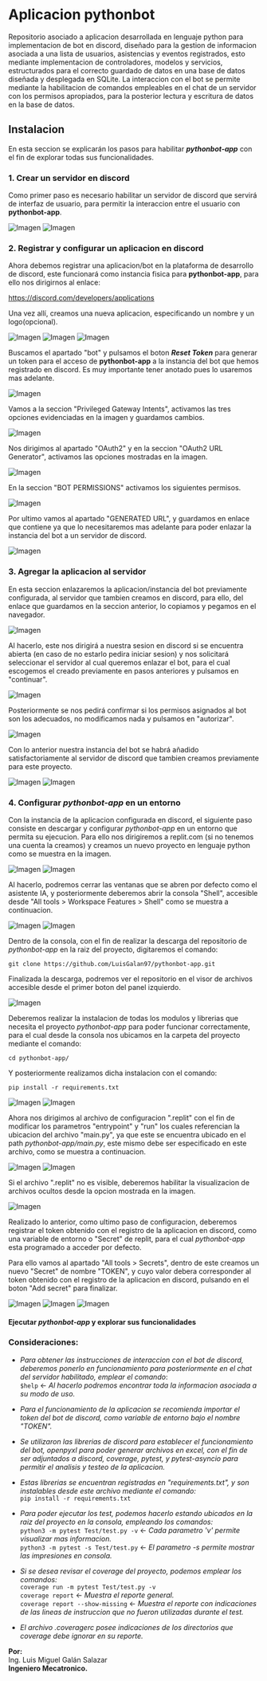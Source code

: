 # Aplicacion pythonbot
Repositorio asociado a aplicacion desarrollada en lenguaje python para implementacion de bot en discord, diseñado para la gestion de informacion asociada a una lista de usuarios, asistencias y eventos registrados, esto mediante implementacion de controladores, modelos y servicios, estructurados para el correcto guardado de datos en una base de datos diseñada y desplegada en SQLite. La interaccion con el bot se permite mediante la habilitacion de comandos empleables en el chat de un servidor con los permisos apropiados, para la posterior lectura y escritura de datos en la base de datos.

## Instalacion
En esta seccion se explicarán los pasos para habilitar ___pythonbot-app___ con el fin de explorar todas sus funcionalidades.

### 1. Crear un servidor en discord
Como primer paso es necesario habilitar un servidor de discord que servirá de interfaz de usuario, para permitir la interaccion entre el usuario con __pythonbot-app__.

![Imagen](https://github.com/LuisGalan97/pythonbot-app/blob/docs/docs/1.png)
![Imagen](https://github.com/LuisGalan97/pythonbot-app/blob/docs/docs/2.png)

### 2. Registrar y configurar un aplicacion en discord
Ahora debemos registrar una aplicacion/bot en la plataforma de desarrollo de discord, este funcionará como instancia fisica para __pythonbot-app__, para ello nos dirigirnos al enlace:

https://discord.com/developers/applications

Una vez allí, creamos una nueva aplicacion, especificando un nombre y un logo(opcional).

![Imagen](https://github.com/LuisGalan97/pythonbot-app/blob/docs/docs/3.png)
![Imagen](https://github.com/LuisGalan97/pythonbot-app/blob/docs/docs/4.png)
![Imagen](https://github.com/LuisGalan97/pythonbot-app/blob/docs/docs/5.png)

Buscamos el apartado "bot" y pulsamos el boton ___Reset Token___ para generar un token para el acceso de __pythonbot-app__ a la instancia del bot que hemos registrado en discord. Es muy importante tener anotado pues lo usaremos mas adelante.

![Imagen](https://github.com/LuisGalan97/pythonbot-app/blob/docs/docs/6.png)

Vamos a la seccion "Privileged Gateway Intents", activamos las tres opciones evidenciadas en la imagen y guardamos cambios.

![Imagen](https://github.com/LuisGalan97/pythonbot-app/blob/docs/docs/7.png)

Nos dirigimos al apartado "OAuth2" y en la seccion "OAuth2 URL Generator", activamos las opciones mostradas en la imagen.

![Imagen](https://github.com/LuisGalan97/pythonbot-app/blob/docs/docs/8.png)

En la seccion "BOT PERMISSIONS" activamos los siguientes permisos.

![Imagen](https://github.com/LuisGalan97/pythonbot-app/blob/docs/docs/9.png)

Por ultimo vamos al apartado "GENERATED URL", y guardamos en enlace que contiene ya que lo necesitaremos mas adelante para poder enlazar la instancia del bot a un servidor de discord.

![Imagen](https://github.com/LuisGalan97/pythonbot-app/blob/docs/docs/10.png)

### 3. Agregar la aplicacion al servidor
En esta seccion enlazaremos la aplicacion/instancia del bot previamente configurada, al servidor que tambien creamos en discord, para ello, del enlace que guardamos en la seccion anterior, lo copiamos y pegamos en el navegador. 

![Imagen](https://github.com/LuisGalan97/pythonbot-app/blob/docs/docs/11.png)

Al hacerlo, este nos dirigirá a nuestra sesion en discord si se encuentra abierta (en caso de no estarlo pedira iniciar sesion) y nos solicitará seleccionar el servidor al cual queremos enlazar el bot, para el cual escogemos el creado previamente en pasos anteriores y pulsamos en "continuar".

![Imagen](https://github.com/LuisGalan97/pythonbot-app/blob/docs/docs/12.png)

Posteriormente se nos pedirá confirmar si los permisos asignados al bot son los adecuados, no modificamos nada y pulsamos en "autorizar".

![Imagen](https://github.com/LuisGalan97/pythonbot-app/blob/docs/docs/13.png)

Con lo anterior nuestra instancia del bot se habrá añadido satisfactoriamente al servidor de discord que tambien creamos previamente para este proyecto.

![Imagen](https://github.com/LuisGalan97/pythonbot-app/blob/docs/docs/14.png)
![Imagen](https://github.com/LuisGalan97/pythonbot-app/blob/docs/docs/15.png)

### 4. Configurar _pythonbot-app_ en un entorno
Con la instancia de la aplicacion configurada en discord, el siguiente paso consiste en descargar y configurar _pythonbot-app_ en un entorno que permita su ejecucion. Para ello nos dirigiremos a replit.com (si no tenemos una cuenta la creamos) y creamos un nuevo proyecto en lenguaje python como se muestra en la imagen.

![Imagen](https://github.com/LuisGalan97/pythonbot-app/blob/docs/docs/16.png)
![Imagen](https://github.com/LuisGalan97/pythonbot-app/blob/docs/docs/17.png)

Al hacerlo, podremos cerrar las ventanas que se abren por defecto como el asistente IA, y posteriormente deberemos abrir la consola "Shell", accesible desde "All tools > Workspace Features > Shell" como se muestra a continuacion.

![Imagen](https://github.com/LuisGalan97/pythonbot-app/blob/docs/docs/18.png)
![Imagen](https://github.com/LuisGalan97/pythonbot-app/blob/docs/docs/19.png)

Dentro de la consola, con el fin de realizar la descarga del repositorio de _pythonbot-app_ en la raiz del proyecto, digitaremos el comando:

`git clone https://github.com/LuisGalan97/pythonbot-app.git`

Finalizada la descarga, podremos ver el repositorio en el visor de archivos accesible desde el primer boton del panel izquierdo.

![Imagen](https://github.com/LuisGalan97/pythonbot-app/blob/docs/docs/20.png)

Deberemos realizar la instalacion de todas los modulos y librerias que necesita el proyecto _pythonbot-app_ para poder funcionar correctamente, para el cual desde la consola nos ubicamos en la carpeta del proyecto mediante el comando:

`cd pythonbot-app/`

Y posteriormente realizamos dicha instalacion con el comando:

`pip install -r requirements.txt`

![Imagen](https://github.com/LuisGalan97/pythonbot-app/blob/docs/docs/21.png)
![Imagen](https://github.com/LuisGalan97/pythonbot-app/blob/docs/docs/22.png)

Ahora nos dirigimos al archivo de configuracion ".replit" con el fin de modificar los parametros "entrypoint" y "run" los cuales referencian la ubicacion del archivo "main.py", ya que este se encuentra ubicado en el path _pythonbot-app/main.py_, este mismo debe ser especificado en este archivo, como se muestra a continuacion.

![Imagen](https://github.com/LuisGalan97/pythonbot-app/blob/docs/docs/23.png)
![Imagen](https://github.com/LuisGalan97/pythonbot-app/blob/docs/docs/24.png)

Si el archivo ".replit" no es visible, deberemos habilitar la visualizacion de archivos ocultos desde la opcion mostrada en la imagen.

![Imagen](https://github.com/LuisGalan97/pythonbot-app/blob/docs/docs/25.png)

Realizado lo anterior, como ultimo paso de configuracion, deberemos registrar el token obtenido con el registro de la aplicacion en discord, como una variable de entorno o "Secret" de replit, para el cual _pythonbot-app_ esta programado a acceder por defecto. 

Para ello vamos al apartado "All tools > Secrets", dentro de este creamos un nuevo "Secret" de nombre "TOKEN", y cuyo valor debera corresponder al token obtenido con el registro de la aplicacion en discord, pulsando en el boton "Add secret" para finalizar.

![Imagen](https://github.com/LuisGalan97/pythonbot-app/blob/docs/docs/26.png)
![Imagen](https://github.com/LuisGalan97/pythonbot-app/blob/docs/docs/27.png)
![Imagen](https://github.com/LuisGalan97/pythonbot-app/blob/docs/docs/28.png)










#### Ejecutar _pythonbot-app_ y explorar sus funcionalidades


### Consideraciones:

- _Para obtener las instrucciones de interaccion con el bot de discord, deberemos ponerlo en funcionamiento para posteriormente en el chat del servidor habilitado, emplear el comando_:<br />`$help` <- _Al hacerlo podremos encontrar toda la informacion asociada a su modo de uso._

- _Para el funcionamiento de la aplicacion se recomienda importar el token del bot de discord, como variable de entorno bajo el nombre "TOKEN"._

- _Se utilizaron las librerias de discord para establecer el funcionamiento del bot, openpyxl para poder generar archivos en excel, con el fin de ser adjuntados a discord, coverage, pytest, y pytest-asyncio para permitir el analisis y testeo de la aplicacion._

- _Estas librerias se encuentran registradas en "requirements.txt", y son instalables desde este archivo mediante el comando:_ <br /> `pip install -r requirements.txt`

- _Para poder ejecutar los test, podemos hacerlo estando ubicados en la raiz del proyecto en la consola, empleando los comandos:_ <br /> `python3 -m pytest Test/test.py -v` <- _Cada parametro 'v' permite visualizar mas informacion._ <br /> `python3 -m pytest -s Test/test.py` <- _El parametro -s permite mostrar las impresiones en consola._

- _Si se desea revisar el coverage del proyecto, podemos emplear los comandos:_ <br /> `coverage run -m pytest Test/test.py -v` <br /> `coverage report` <- _Muestra el reporte general._ <br /> `coverage report --show-missing` <- _Muestra el reporte con indicaciones de las lineas de instruccion que no fueron utilizadas durante el test._

- _El archivo .coveragerc posee indicaciones de los directorios que coverage debe ignorar en su reporte._

**Por:** <br />
Ing. Luis Miguel Galán Salazar <br />
**Ingeniero Mecatronico.**

